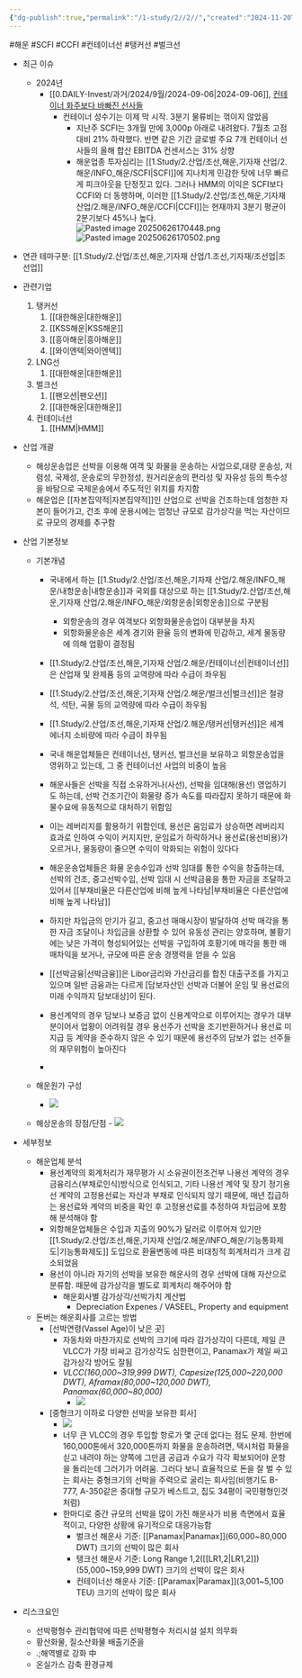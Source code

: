 ```yaml
---
{"dg-publish":true,"permalink":"/1-study/2//2//","created":"2024-11-20T21:02:29.330+09:00","updated":"2025-06-26T17:05:05.053+09:00"}
---
```


#해운 #SCFI #CCFI #컨테이너선 #탱커선 #벌크선


- 최근 이슈
	- 2024년
		- [[0.DAILY-Invest/과거/2024/9월/2024-09-06\|2024-09-06]], [컨테이너 화주보다 바빠진 선사들](9.6_컨테이너%20화주보다%20바빠진%20선사들.pdf#page=1&selection=79,0,85,3&color=yellow)
			- 컨테이너 성수기는 이제 막 시작. 3분기 물류비는 꺾이지 않았음
				- 지난주 SCFI는 3개월 만에 3,000p 아래로 내려왔다. 7월초 고점 대비 21% 하락했다. 반면 같은 기간 글로벌 주요 7개 컨테이너 선사들의 올해 합산 EBITDA 컨센서스는 31% 상향
				- 해운업종 투자심리는 [[1.Study/2.산업/조선,해운,기자재 산업/2.해운/INFO_해운/SCFI\|SCFI]]에 지나치게 민감한 탓에 너무 빠르게 피크아웃을 단정짓고 있다. 그러나 HMM의 이익은 SCFI보다 CCFI와 더 동행하며, 이러한 [[1.Study/2.산업/조선,해운,기자재 산업/2.해운/INFO_해운/CCFI\|CCFI]]는 현재까지 3분기 평균이 2분기보다 45%나 높다.![Pasted image 20250626170448.png](/img/user/attachments/Pasted%20image%2020250626170448.png)![Pasted image 20250626170502.png](/img/user/attachments/Pasted%20image%2020250626170502.png)



- 연관 테마구분:  [[1.Study/2.산업/조선,해운,기자재 산업/1.조선,기자재/조선업\|조선업]]



- 관련기업
	1. 탱커선
		1. [[대한해운\|대한해운]]
		2. [[KSS해운\|KSS해운]]
		3. [[흥아해운\|흥아해운]]
		4. [[와이엔텍\|와이엔텍]]
	2. LNG선
		1. [[대한해운\|대한해운]]
	3. 벌크선
		1. [[팬오션\|팬오션]]
		2. [[대한해운\|대한해운]]
	4. 컨테이너선
		1. [[HMM\|HMM]]



- 산업 개괄
	- 해상운송업은 선박을 이용해 여객 및 화물을 운송하는 사업으로,대량 운송성, 저렴성, 국제성, 운송로의 무한정성, 원거리운송의 편리성 및 자유성 등의 특수성을 바탕으로 국제운송에서 주도적인 위치를 차지함
	- 해운업은 [[자본집약적\|자본집약적]]인 산업으로 선박을 건조하는데 엄청한 자본이 들어가고, 건조 후에 운용시에는 엄청난 규모로 감가상각을 먹는 자산이므로 규모의 경제를 추구함



- 산업 기본정보
	- 기본개념
		- 국내에서 하는 [[1.Study/2.산업/조선,해운,기자재 산업/2.해운/INFO_해운/내항운송\|내항운송]]과 국외를 대상으로 하는 [[1.Study/2.산업/조선,해운,기자재 산업/2.해운/INFO_해운/외항운송\|외항운송]]으로 구분됨
			- 외항운송의 경우 여객보다 외항화물운송업이 대부분을 차지
			- 외항화물운송은 세계 경기와 환율 등의 변화에 민감하고, 세계 물동량에 의해 업황이 결정됨
		- [[1.Study/2.산업/조선,해운,기자재 산업/2.해운/컨테이너선\|컨테이너선]]은 산업재 및 완제품 등의 교역량에 따라 수급이 좌우됨
		- [[1.Study/2.산업/조선,해운,기자재 산업/2.해운/벌크선\|벌크선]]은 철광석, 석탄, 곡물 등의 교역량에 따라 수급이 좌우됨
		- [[1.Study/2.산업/조선,해운,기자재 산업/2.해운/탱커선\|탱커선]]은 세계 에너지 소비량에 따라 수급이 좌우됨
		- 국내 해운업체들은 컨테이너선, 탱커선, 벌크선을 보유하고 외항운송업을 영위하고 있는데, 그 중 컨테이너선 사업의 비중이 높음
		  
		- 해운사들은 선박을 직접 소유하거나(사선), 선박을 임대해(용선) 영업하기도 하는데, 선박 건조기간이 화물량 증가 속도를 따라잡지 못하기 때문에 화물수요에 유동적으로 대처하기 위함임
		- 이는 레버리지를 활용하기 위함인데, 용선은 움임료가 상승하면 레버리지 효과로 인하여 수익이 커지지만, 운임료가 하락하거나 용선료(용선비용)가 오르거나, 물동량이 줄으면 수익이 악화되는 위험이 있다다

		- 해운운송업체들은 화물 운송수입과 선박 임대를 통한 수익을 창출하는데, 선박의 건조, 중고선박수입, 선박 임대 시 선박금융을 통한 자금을 조달하고 있어서 [[부채비율은 다른산업에 비해 높게 나타남\|부채비율은 다른산업에 비해 높게 나타남]]
		- 하지만 차입금의 만기가 길고, 중고선 매매시장이 발달하여 선박 매각을 통한 자금 조달이나 차입금을 상환할 수 있어 유동성 관리는 양호하며, 불황기에는 낮은 가격이 형성되어있는 선박을 구입하여 호황기에 매각을 통한 매매차익을 보거나, 규모에 따른 운송 경쟁력을 얻을 수 있음
		- [[선박금융\|선박금융]]은 Libor금리와 가산금리를 합친 대출구조를 가지고 있으며 일반 금융과는 다르게 [담보자산인 선박과 더불어 운임 및 용선료의 미래 수익까지 담보대상]이 된다. 
		- 용선계약의 경우 담보나 보증금 없이 신용계약으로 이루어지는 경우가 대부분이어서 업황이 어려워질 경우 용선주가 선박을 조기반환하거나 용선료 미지급 등 계약을 준수하지 않은 수 있기 때문에 용선주의 담보가 없는 선주들의 재무위험이 높아진다
		- 
		  
	- 해운원가 구성
		- ![](https://i.imgur.com/bOJZkV4.png)

	- 해상운송의 장점/단점
			- ![](https://i.imgur.com/jPCD074.png)



- 세부정보
	- 해운업체 분석
		- 용선계약의 회계처리가 재무평가 시 소유권이전조건부 나용선 계약의 경우 금융리스(부채로인식)방식으로 인식되고, 기타 나용선 계약 및 장기 정기용선 계약의 고정용선료는 자산과 부채로 인식되지 않기 때문에, 매년 집급하는 용선료와 계약의 비중을 확인 후 고정용선료를 추정하여 차입금에 포함해 분석해야 함
		- 외항해운업체들은 수입과 지출의 90%가 달러로 이루어져 있기만 [[1.Study/2.산업/조선,해운,기자재 산업/2.해운/INFO_해운/기능통화제도\|기능통화제도]] 도입으로 환율변동에 따른 비대칭적 회계처리가 크게 감소되었음
		- 용선이 아니라 자기의 선박을 보유한 해운사의 경우 선박에 대해 자산으로 분류함. 때문에 감가상각을 별도로 회계처리 해주어야 함
			- 해운회사별 감가상각/선박가치 계산법
				- Depreciation Expenes / VASEEL, Property and equipment 
	-  돈버는 해운회사를 고르는 방법
		- [선박연령(Vassel Age)이 낮은 곳] 
			- 자동차와 마찬가지로 선박의 크기에 따라 감가상각이 다른데, 제일 큰 VLCC가 가장 비싸고 감가상각도 심한편이고, Panamax가 제일 싸고 감가상각 방어도 잘됨
			- *VLCC(160,000~319,999 DWT), Capesize(125,000~220,000 DWT), Aframax(80,000~120,000 DWT), Panamax(60,000~80,000)*
				- ![](https://i.imgur.com/GNb9G2q.png)
		- [중형크기 이하로 다양한 선박을 보유한 회사]
			- ![](https://i.imgur.com/B4VBTtc.png)
			- 너무 큰 VLCC의 경우 투입할 항로가 몇 군데 없다는 점도 문제. 한번에 160,000톤에서 320,000톤까지 화물을 운송하려면, 택시처럼 화물을 싣고 내려야 하는 양쪽에 그만큼 공급과 수요가 각각 확보되어야 운항을 돌리는데 그러기가 어려움. 그러다 보니 효율적으로 돈을 잘 벌 수 있는 회사는 중형크기의 선박을 주력으로 굴리는 회사임(비행기도 B-777, A-350같은 중대형 규모가 베스트고, 집도 34평이 국민평형인것 처럼)
			- 한마디로 중간 규모의 선박을 많이 가진 해운사가 비용 측면에서 효율적이고, 다양한 상황에 유기적으로 대응가능함
				- 벌크선 해운사 기준: [[Panamax\|Panamax]](60,000~80,000 DWT) 크기의 선박이 많은 회사
				- 탱크선 해운사 기준: Long Range 1,2([[LR1,2\|LR1,2]]) (55,000~159,999 DWT) 크기의 선박이 많은 회사
				- 컨테이너선 해운사 기준: [[Paramax\|Paramax]](3,001~5,100 TEU) 크기의 선박이 많은 회사



- 리스크요인
	- 선박평형수 관리협약에 따른 선박평형수 처리시설 설치 의무화
	- 황산화물, 질소산화물 배출기준을
	- .;해역별로 강화 中
	- 온실가스 감축 환경규제